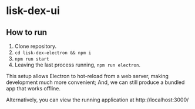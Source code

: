 # lisk-dex-ui

## How to run

1. Clone repository.
2. `cd lisk-dex-electron && npm i`
3. `npm run start`
4. Leaving the last process running, `npm run electron`.

This setup allows Electron to hot-reload from a web server, making development much more convenient; And, we can still produce a bundled app that works offline.

Alternatively, you can view the running application at http://localhost:3000/

